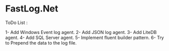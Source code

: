 # FastLog.Net
ToDo List : 

1- Add Windows Event log agent.
2- Add JSON log agent.
3- Add LiteDB agent.
4- Add SQL Server agent.
5- Implement fluent builder pattern.
6- Try to Prepend the data to the log file.



